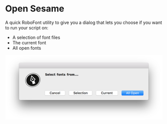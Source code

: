 # Open Sesame

A quick RoboFont utility to give you a dialog that lets you choose if you want to run your script on:

* A selection of font files
* The current font
* All open fonts

![preview.png](preview.png)